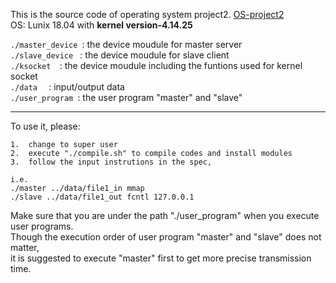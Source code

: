 This is the source code of operating system project2. [OS-project2](http://rswiki.csie.org/dokuwiki/courses:107_2:project_2)  
OS: Lunix 18.04 with **kernel version-4.14.25**

`./master_device `: the device moudule for master server  
`./slave_device ` : the device moudule for slave client  
`./ksocket  `: the device moudule including the funtions used for kernel socket  
`./data  ` : input/output data  
`./user_program `: the user program "master" and "slave"  

---

To use it, please:   
```
1.  change to super user   
2.  execute "./compile.sh" to compile codes and install modules  
3.  follow the input instrutions in the spec,  

i.e.  
./master ../data/file1_in mmap  
./slave ../data/file1_out fcntl 127.0.0.1  
```

Make sure that you are under the path "./user_program" when you execute user programs.  
Though the execution order of user program "master" and "slave" does not matter,  
it is suggested to execute "master" first to get more precise transmission time.  

